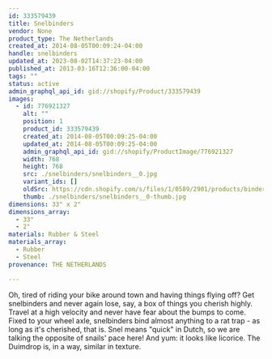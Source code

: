 ```yaml
---
id: 333579439
title: Snelbinders
vendor: None
product_type: The Netherlands
created_at: 2014-08-05T00:09:24-04:00
handle: snelbinders
updated_at: 2023-08-02T14:37:23-04:00
published_at: 2013-03-16T12:36:00-04:00
tags: ""
status: active
admin_graphql_api_id: gid://shopify/Product/333579439
images:
  - id: 776921327
    alt: ""
    position: 1
    product_id: 333579439
    created_at: 2014-08-05T00:09:25-04:00
    updated_at: 2014-08-05T00:09:25-04:00
    admin_graphql_api_id: gid://shopify/ProductImage/776921327
    width: 768
    height: 768
    src: ./snelbinders/snelbinders__0.jpg
    variant_ids: []
    oldSrc: https://cdn.shopify.com/s/files/1/0589/2901/products/binders-XL.jpeg?v=1407211765
    thumb: ./snelbinders/snelbinders__0-thumb.jpg
dimensions: 33" x 2"
dimensions_array:
  - 33"
  - 2"
materials: Rubber & Steel
materials_array:
  - Rubber
  - Steel
provenance: THE NETHERLANDS

---
```


Oh, tired of riding your bike around town and having things flying off? Get snelbinders and never again lose, say, a box of things you cherish highly. Travel at a high velocity and never have fear about the bumps to come. Fixed to your wheel axle, snelbinders bind almost anything to a rat trap - as long as it's cherished, that is. Snel means "quick" in Dutch, so we are talking the opposite of snails' pace here! And yum: it looks like licorice. The Duimdrop is, in a way, similar in texture.